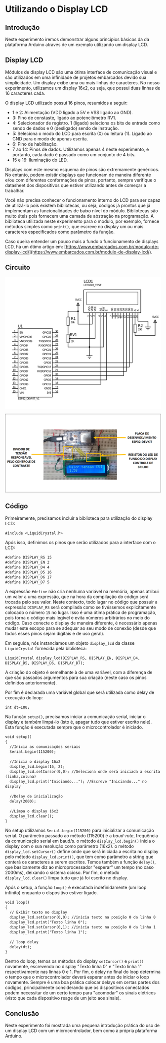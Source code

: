 # Utilizando o Display LCD

## Introdução
Neste experimento iremos demonstrar alguns princípios básicos da
da plataforma Arduino através de um exemplo utilizando um display LCD.

## Display LCD

Módulos de display LCD são uma ótima interface de comunicação visual e
são utilizados em uma infinidade de projetos embarcados devido sua
simplicidade. Um display exibe uma ou mais linhas de caracteres. No
nosso experimento, utilizamos um display 16x2, ou seja, que possui
duas linhas de 16 caracteres cada.

O display LCD utilizado possui 16 pinos, resumidos a seguir:
- 1 e 2: Alimentação (VDD ligado a 5V e VSS ligado ao GND).
- 3: Pino de constaste, ligado ao potenciômetro RV1.
- 4: Selecionador de registro. 1 (ligado) seleciona os bits de entrada
  como sendo de dados e 0 (desligado) sendo de instrução.
- 5: Seleciona o modo do LCD para escrita (0) ou leitura (1). Ligado
  ao GND para o modo de apenas escrita.
- 6: Pino de habilitação.
- 7 ao 14: Pinos de dados. Utilizamos apenas 4 neste experimento, e
  portanto, cada dado é passado como um conjunto de 4 bits.
- 15 e 16: Iluminação do LED.

Displays com este mesmo esquema de pinos são extremamente
genéricos. No entanto, podem existir displays que funcionam de maneira
diferente e/ou com diferentes conformações de pinos, portanto, sempre
verifique o datasheet dos dispositivos que estiver utilizando antes de
começar a trabalhar.

Você não precisa conhecer o funcionamento interno do LCD para ser
capaz de utilizá-lo pois existem bibliotecas, ou seja, códigos já
prontos que já implementam as funcionalidades de baixo nível do
módulo. Bibliotecas são muito úteis pois fornecem uma camada de
abstração na programação. A biblioteca utilizada neste experimento
para o modulo, por exemplo, fornece métodos simples como `print()`,
que escreve no display um ou mais caracteres especificados como
parâmetro da função.

Caso queira entender um pouco mais a fundo o funcionamento de displays
LCD, há um ótimo artigo em:
[https://www.embarcados.com.br/modulo-de-display-lcd/](https://www.embarcados.com.br/modulo-de-display-lcd/).
 
## Circuito
![Esquemático](esquematico.png)

![Foto do circuito montado em uma protoboard.](imagem.png)

## Código
Primeiramente, precisamos incluir a biblioteca para utilização do
display LCD:
```
#include <LiquidCrystal.h>
```	
Após isso, definimos os pinos que serão utilizados para a
interface com o LCD:
```
#define DISPLAY_RS 15
#define DISPLAY_EN 2
#define DISPLAY_D4 4
#define DISPLAY_D5 16
#define DISPLAY_D6 17
#define DISPLAY_D7 5
``` 
A expressão `#define` não cria nenhuma variável na memória, apenas
atribui um valor a uma expressão, que na hora da compilação do código
será trocada pelo seu valor. Neste contexto, todo lugar no código que
possuir a expressão `DISPLAY_RS` será compilada como se tivéssemos
explicitamente colocado o número `15` no lugar. Isso é uma ótima
prática de programação, pois torna o código mais legível e evita
números arbitrários no meio do código. Caso conecte o display de
maneira diferente, é necessário apenas mudar este escopo para se
adequar ao seu modo de conexão (desde que todos esses pinos sejam
digitais e de uso geral).

Em seguida, nós instanciamos um objeto `display_lcd` da classe
`LiquidCrystal` fornecida pela biblioteca:
```
LiquidCrystal display_lcd(DISPLAY_RS, DISPLAY_EN, DISPLAY_D4, DISPLAY_D5, DISPLAY_D6, DISPLAY_D7);
```
A criação do objeto é semelhante à de uma variável, com a diferença de
que são passados argumentos para sua criação (neste caso os pinos
definidos anteriormente).

Por fim é declarada uma variável global que será utilizada como delay
de execução do loop:
```
int dt=100;
```

Na função `setup()`, precisamos iniciar a comunicação serial, iniciar
o display e também limpá-lo (isto é, apagar tudo que estiver escrito
nele). Esta função é executada sempre que o microcontrolador é
iniciado.
```
void setup() 
{
  //Inicia as comunicações seriais
  Serial.begin(115200);

  //Inicia o display 16x2
  display_lcd.begin(16, 2);
  display_lcd.setCursor(0,0); //Seleciona onde será iniciada a escrita (linha,coluna)
  display_lcd.print("Iniciando..."); //Escreve "Iniciando..." no display

  //Delay de inicialização
  delay(2000);

  //Limpa o display 16x2
  display_lcd.clear();
}
```
No setup utilizamos `Serial.begin(115200)` para inicializar a
comunicação serial. O parâmetro passado ao método (115200) é a
*baud-rate*, frequência da comunicação serial em baud/s. 
o método `display_lcd.begin()` inicia o display com o sua resolução
como parâmetro (16x2). o método `display_lcd.setCursor()` define onde que será
iniciada a escrita no display pelo método `display_lcd.print()`, que
tem como parâmetro a string que conterá os caracteres a serem
escritos. Temos também a função `delay()`, que basicamente diz ao
microprocessador "esperar" um tempo (no caso 2000ms), deixando o
sistema ocioso. Por fim, o método `display_lcd.clear()` limpa tudo que
já foi escrito no display. 
 
Após o setup, a função `loop()` é executada indefinidamente (um loop infinito)
enquanto o dispositivo estiver ligado.
```
void loop()
{
  // Exibir texto no display
  display_lcd.setCursor(0,0); //inicia texto na posição 0 da linha 0
  display_lcd.print("Texto linha 0");
  display_lcd.setCursor(0,1); //inicia texto na posição 0 da linha 1
  display_lcd.print("Texto linha 1");
  
  // loop delay
  delay(dt);
}
```
Dentro do loop, temos os métodos do display `setCursor()` e `print()` novamente,
escrevendo no display "Texto linha 0" e "Texto linha 1"
respectivamente nas linhas 0 e 1. Por fim, o delay no final do loop
determina o tempo que o microcontrolador deverá esperar antes de
iniciar o loop novamente. Sempre é uma boa prática colocar delays em
certas partes dos códigos, principalmente considerando que os
dispositivos conectados podem necessitar de um certo tempo para
"acomodar" os sinais elétricos (visto que cada dispositivo reage de um
jeito aos sinais).

## Conclusão
Neste experimento foi mostrada uma pequena introdução prática do uso
de um display LCD com um microcontrolador, bem como à própria
plataforma Arduino.
